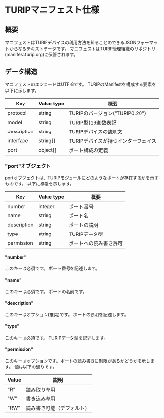 # TURIPマニフェスト仕様

## 概要

マニフェストはTURIPデバイスの利用方法を知ることのできるJSONフォーマットからなるテキストデータです。
マニフェストはTURIP管理組織のリポジトリ(manifest.turip.org)に保管されます。

## データ構造

マニフェストのエンコードはUTF-8です。
TURIPのManifestを構成する要素を以下に示します。

Key         | Value type | 概要
------------|------------|------------------------------------
protocol    | string     | TURIPのバージョン("TURIP0.20")
model       | string     | TURIP型(16進数表記)
description | string     | TURIPデバイスの説明文
interface   | string[]   | TURIPデバイスが持つインターフェイス
port        | object[]   | ポート構成の定義

### "port"オブジェクト

portオブジェクトは、TURIPモジュールにどのようなポートが存在するかを示すものです。
以下に構造を示します。

Key         | Value type | 概要
------------|------------|-----------------------------
number      | integer    | ポート番号
name        | string     | ポート名
description | string     | ポートの説明
type        | string     | TURIPデータ型
permission  | string     | ポートへの読み書き許可


#### "number"

このキーは必須です。
ポート番号を記述します。

#### "name"

このキーは必須です。
ポートの名前です。

#### "description"

このキーはオプション(推奨)です。
ポートの説明を記述します。

#### "type"

このキーは必須です。
TURIPデータ型を記述します。

#### "permission"

このキーはオプションです。ポートの読み書きに制限があるかどうかを示します。
値は以下の通りです。

Value | 説明
------|-------------
"R"  | 読み取り専用
"W"  | 書き込み専用
"RW"  | 読み書き可能（デフォルト）
